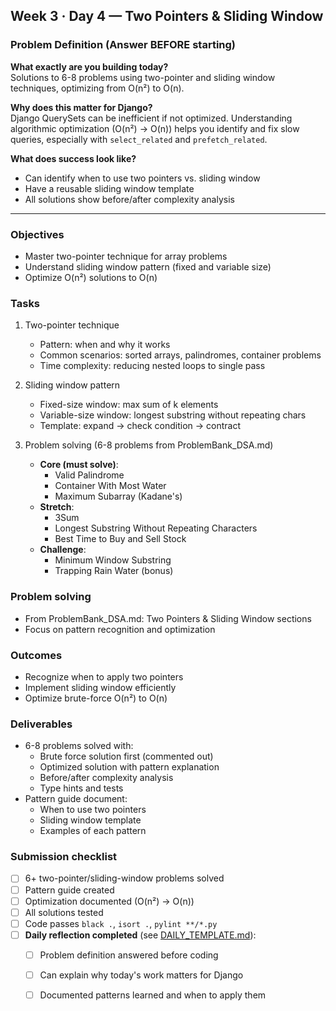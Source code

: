 ## Week 3 · Day 4 — Two Pointers & Sliding Window

### Problem Definition (Answer BEFORE starting)
**What exactly are you building today?**  
Solutions to 6-8 problems using two-pointer and sliding window techniques, optimizing from O(n²) to O(n).

**Why does this matter for Django?**  
Django QuerySets can be inefficient if not optimized. Understanding algorithmic optimization (O(n²) → O(n)) helps you identify and fix slow queries, especially with `select_related` and `prefetch_related`.

**What does success look like?**  
- Can identify when to use two pointers vs. sliding window
- Have a reusable sliding window template
- All solutions show before/after complexity analysis

---

### Objectives
- Master two-pointer technique for array problems
- Understand sliding window pattern (fixed and variable size)
- Optimize O(n²) solutions to O(n)

### Tasks
1) Two-pointer technique
   - Pattern: when and why it works
   - Common scenarios: sorted arrays, palindromes, container problems
   - Time complexity: reducing nested loops to single pass

2) Sliding window pattern
   - Fixed-size window: max sum of k elements
   - Variable-size window: longest substring without repeating chars
   - Template: expand → check condition → contract

3) Problem solving (6-8 problems from ProblemBank_DSA.md)
   - **Core (must solve)**:
     - Valid Palindrome
     - Container With Most Water
     - Maximum Subarray (Kadane's)
   - **Stretch**:
     - 3Sum
     - Longest Substring Without Repeating Characters
     - Best Time to Buy and Sell Stock
   - **Challenge**:
     - Minimum Window Substring
     - Trapping Rain Water (bonus)

### Problem solving
- From ProblemBank_DSA.md: Two Pointers & Sliding Window sections
- Focus on pattern recognition and optimization

### Outcomes
- Recognize when to apply two pointers
- Implement sliding window efficiently
- Optimize brute-force O(n²) to O(n)

### Deliverables
- 6-8 problems solved with:
  - Brute force solution first (commented out)
  - Optimized solution with pattern explanation
  - Before/after complexity analysis
  - Type hints and tests
- Pattern guide document:
  - When to use two pointers
  - Sliding window template
  - Examples of each pattern

### Submission checklist
- [ ] 6+ two-pointer/sliding-window problems solved
- [ ] Pattern guide created
- [ ] Optimization documented (O(n²) → O(n))
- [ ] All solutions tested
- [ ] Code passes `black .`, `isort .`, `pylint **/*.py`
- [ ] **Daily reflection completed** (see [DAILY_TEMPLATE.md](../../DAILY_TEMPLATE.md)):
  - [ ] Problem definition answered before coding
  - [ ] Can explain why today's work matters for Django
  - [ ] Documented patterns learned and when to apply them


